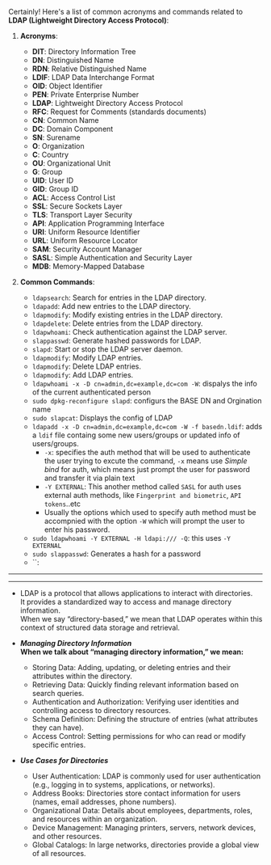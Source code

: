 Certainly! Here's a list of common acronyms and commands related to **LDAP (Lightweight Directory Access Protocol)**:

1. **Acronyms**:
   - **DIT**: Directory Information Tree
   - **DN**: Distinguished Name  
   - **RDN**: Relative Distinguished Name
   - **LDIF**: LDAP Data Interchange Format
   - **OID**: Object Identifier
   - **PEN**: Private Enterprise Number
   - **LDAP**: Lightweight Directory Access Protocol
   - **RFC**: Request for Comments (standards documents)
   - **CN**: Common Name
   - **DC**: Domain Component
   - **SN**: Surename
   - **O**: Organization
   - **C**: Country
   - **OU**: Organizational Unit
   - **G**: Group
   - **UID**: User ID
   - **GID**: Group ID
   - **ACL**: Access Control List
   - **SSL**: Secure Sockets Layer
   - **TLS**: Transport Layer Security
   - **API**: Application Programming Interface
   - **URI**: Uniform Resource Identifier
   - **URL**: Uniform Resource Locator
   - **SAM**: Security Account Manager
   - **SASL**: Simple Authentication and Security Layer
   - **MDB**: Memory-Mapped Database

2. **Common Commands**:
   - `ldapsearch`: Search for entries in the LDAP directory.
   - `ldapadd`: Add new entries to the LDAP directory.
   - `ldapmodify`: Modify existing entries in the LDAP directory.
   - `ldapdelete`: Delete entries from the LDAP directory.
   - `ldapwhoami`: Check authentication against the LDAP server.
   - `slappasswd`: Generate hashed passwords for LDAP.
   - `slapd`: Start or stop the LDAP server daemon.
   - `ldapmodify`: Modify LDAP entries.
   - `ldapmodify`: Delete LDAP entries.
   - `ldapmodify`: Add LDAP entries.  
   - `ldapwhoami -x -D cn=admin,dc=example,dc=com -W`: dispalys the info of the current authenticated person  
   - `sudo dpkg-reconfigure slapd`: configurs the BASE DN and Orgination name  
   - `sudo slapcat`: Displays the config of LDAP  
   - `ldapadd -x -D cn=admin,dc=example,dc=com -W -f basedn.ldif`: adds a `ldif` file containg some new users/groups or updated info of users/groups.  
        -   `-x`: specifies the auth method that will be used to authenticate the user trying to excute the command, `-x` means use *Simple bind* for auth, which means just prompt the user for password and transfer it via plain text  
        -   `-Y EXTERNAL`: This another method called `SASL` for auth uses external auth methods, like `Fingerprint and biometric`, `API tokens`..etc
        -   Usually the options which used to specify auth method must be accompnied with the option `-W` which will prompt the user to enter his password.
    -   `sudo ldapwhoami -Y EXTERNAL -H ldapi:/// -Q`: this uses `-Y EXTERNAL`
   - `sudo slappasswd`: Generates a hash for a password  
   - ``:

---  
---  
-   LDAP is a protocol that allows applications to interact with directories.  
It provides a standardized way to access and manage directory information.  
When we say “directory-based,” we mean that LDAP operates within this context of structured data storage and retrieval.    

-   ***Managing Directory Information***  
**When we talk about “managing directory information,” we mean:**
    -   Storing Data: Adding, updating, or deleting entries and their attributes within the directory.
    -   Retrieving Data: Quickly finding relevant information based on search queries.  
    -   Authentication and Authorization: Verifying user identities and controlling access to directory resources.  
    -   Schema Definition: Defining the structure of entries (what attributes they can have).
    -   Access Control: Setting permissions for who can read or modify specific entries.  

-   ***Use Cases for Directories***  
    -   User Authentication: LDAP is commonly used for user authentication (e.g., logging in to systems, applications, or networks).
    -   Address Books: Directories store contact information for users (names, email addresses, phone numbers).
    -   Organizational Data: Details about employees, departments, roles, and resources within an organization.
    -   Device Management: Managing printers, servers, network devices, and other resources.
    -   Global Catalogs: In large networks, directories provide a global view of all resources.
